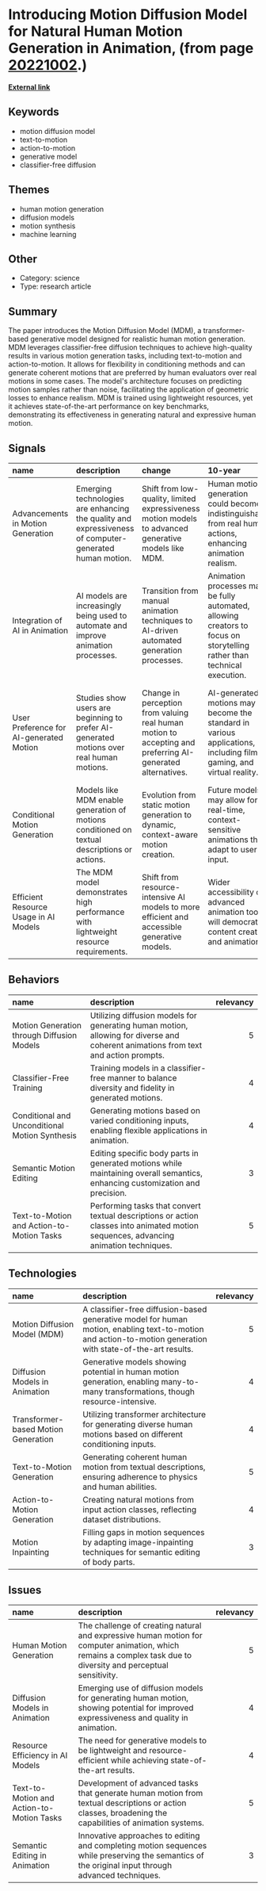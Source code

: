 # __Introducing Motion Diffusion Model for Natural Human Motion Generation in Animation__, (from page [20221002](https://kghosh.substack.com/p/20221002).)

__[External link](https://guytevet.github.io/mdm-page/)__



## Keywords

* motion diffusion model
* text-to-motion
* action-to-motion
* generative model
* classifier-free diffusion

## Themes

* human motion generation
* diffusion models
* motion synthesis
* machine learning

## Other

* Category: science
* Type: research article

## Summary

The paper introduces the Motion Diffusion Model (MDM), a transformer-based generative model designed for realistic human motion generation. MDM leverages classifier-free diffusion techniques to achieve high-quality results in various motion generation tasks, including text-to-motion and action-to-motion. It allows for flexibility in conditioning methods and can generate coherent motions that are preferred by human evaluators over real motions in some cases. The model's architecture focuses on predicting motion samples rather than noise, facilitating the application of geometric losses to enhance realism. MDM is trained using lightweight resources, yet it achieves state-of-the-art performance on key benchmarks, demonstrating its effectiveness in generating natural and expressive human motion.

## Signals

| name                                    | description                                                                                            | change                                                                                                     | 10-year                                                                                                                 | driving-force                                                                                             |   relevancy |
|:----------------------------------------|:-------------------------------------------------------------------------------------------------------|:-----------------------------------------------------------------------------------------------------------|:------------------------------------------------------------------------------------------------------------------------|:----------------------------------------------------------------------------------------------------------|------------:|
| Advancements in Motion Generation       | Emerging technologies are enhancing the quality and expressiveness of computer-generated human motion. | Shift from low-quality, limited expressiveness motion models to advanced generative models like MDM.       | Human motion generation could become indistinguishable from real human actions, enhancing animation realism.            | The demand for more realistic and expressive computer animation in gaming and film industries.            |           4 |
| Integration of AI in Animation          | AI models are increasingly being used to automate and improve animation processes.                     | Transition from manual animation techniques to AI-driven automated generation processes.                   | Animation processes may be fully automated, allowing creators to focus on storytelling rather than technical execution. | The desire to reduce production time and costs while increasing creative possibilities.                   |           5 |
| User Preference for AI-generated Motion | Studies show users are beginning to prefer AI-generated motions over real human motions.               | Change in perception from valuing real human motion to accepting and preferring AI-generated alternatives. | AI-generated motions may become the standard in various applications, including film, gaming, and virtual reality.      | The increasing quality of AI-generated content is reshaping consumer expectations and industry standards. |           4 |
| Conditional Motion Generation           | Models like MDM enable generation of motions conditioned on textual descriptions or actions.           | Evolution from static motion generation to dynamic, context-aware motion creation.                         | Future models may allow for real-time, context-sensitive animations that adapt to user input.                           | The need for more interactive and engaging content in digital media and entertainment.                    |           4 |
| Efficient Resource Usage in AI Models   | The MDM model demonstrates high performance with lightweight resource requirements.                    | Shift from resource-intensive AI models to more efficient and accessible generative models.                | Wider accessibility of advanced animation tools will democratize content creation and animation.                        | The push for sustainability and efficiency in technology development across industries.                   |           3 |

## Behaviors

| name                                           | description                                                                                                                          |   relevancy |
|:-----------------------------------------------|:-------------------------------------------------------------------------------------------------------------------------------------|------------:|
| Motion Generation through Diffusion Models     | Utilizing diffusion models for generating human motion, allowing for diverse and coherent animations from text and action prompts.   |           5 |
| Classifier-Free Training                       | Training models in a classifier-free manner to balance diversity and fidelity in generated motions.                                  |           4 |
| Conditional and Unconditional Motion Synthesis | Generating motions based on varied conditioning inputs, enabling flexible applications in animation.                                 |           4 |
| Semantic Motion Editing                        | Editing specific body parts in generated motions while maintaining overall semantics, enhancing customization and precision.         |           3 |
| Text-to-Motion and Action-to-Motion Tasks      | Performing tasks that convert textual descriptions or action classes into animated motion sequences, advancing animation techniques. |           5 |

## Technologies

| name                                | description                                                                                                                                                 |   relevancy |
|:------------------------------------|:------------------------------------------------------------------------------------------------------------------------------------------------------------|------------:|
| Motion Diffusion Model (MDM)        | A classifier-free diffusion-based generative model for human motion, enabling text-to-motion and action-to-motion generation with state-of-the-art results. |           5 |
| Diffusion Models in Animation       | Generative models showing potential in human motion generation, enabling many-to-many transformations, though resource-intensive.                           |           4 |
| Transformer-based Motion Generation | Utilizing transformer architecture for generating diverse human motions based on different conditioning inputs.                                             |           4 |
| Text-to-Motion Generation           | Generating coherent human motion from textual descriptions, ensuring adherence to physics and human abilities.                                              |           5 |
| Action-to-Motion Generation         | Creating natural motions from input action classes, reflecting dataset distributions.                                                                       |           4 |
| Motion Inpainting                   | Filling gaps in motion sequences by adapting image-inpainting techniques for semantic editing of body parts.                                                |           3 |

## Issues

| name                                      | description                                                                                                                                                     |   relevancy |
|:------------------------------------------|:----------------------------------------------------------------------------------------------------------------------------------------------------------------|------------:|
| Human Motion Generation                   | The challenge of creating natural and expressive human motion for computer animation, which remains a complex task due to diversity and perceptual sensitivity. |           5 |
| Diffusion Models in Animation             | Emerging use of diffusion models for generating human motion, showing potential for improved expressiveness and quality in animation.                           |           4 |
| Resource Efficiency in AI Models          | The need for generative models to be lightweight and resource-efficient while achieving state-of-the-art results.                                               |           4 |
| Text-to-Motion and Action-to-Motion Tasks | Development of advanced tasks that generate human motion from textual descriptions or action classes, broadening the capabilities of animation systems.         |           5 |
| Semantic Editing in Animation             | Innovative approaches to editing and completing motion sequences while preserving the semantics of the original input through advanced techniques.              |           3 |